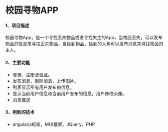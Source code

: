 # 校园寻物APP
#### 1、项目描述
校园寻物App，是一个寻找丢失物品或者寻找失主的App，当物品丢失，可以发布物品的信息来寻找丢失物品，当捡到物品，捡到的人也可以发布消息来寻找物品的主人。
#### 2、主要功能
* 登录、注册及验证。
* 发布消息，删除消息，上传图片。
* 列表显示所有用户发布的信息。
* 显示当前用户信息和当前用户发布的信息，用户修改头像。
* 消息推送
#### 3、用到的技术
* angularjs框架，MUI框架，JQuery，PHP
